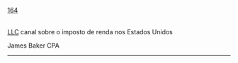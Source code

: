 [164](https://github.com/guilhermeprokisch/ideias/issues/164) 
###### 

[LLC](LLC) canal sobre o imposto de renda nos Estados Unidos


James Baker CPA

-------------------------------------------------------------------------------

